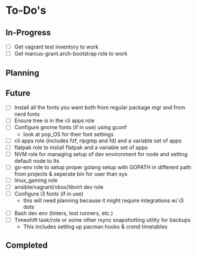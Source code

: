 To-Do's
=======

In-Progress
-----------

- [ ] Get vagrant test inventory to work
- [ ] Get marcus-grant.arch-bootstrap role to work

Planning
--------

Future
------

- [ ] Install all the fonts you want both from regular package mgr and from nerd fonts
- [ ] Ensure tree is in the cli apps role
- [ ] Configure gnome fonts (if in use) using gconf
    - look at pop_OS for their font settings
- [ ] cli apps role (includes fzf, ripgrep and fd) and a variable set of apps
- [ ] flatpak role to install flatpak and a variable set of apps
- [ ] NVM role for managing setup of dev environment for node and setting default node to lts
- [ ] go-env role to setup proper golang setup with GOPATH in different path from projects & seperate bin for user than sys
- [ ] linux_gaming role
- [ ] ansible/vagrant/vbox/libvirt dev role
- [ ] Configure i3 fonts (if in use) 
    - this will need planning because it might require integrations w/ i3 dots
- [ ] Bash dev env (linters, test runners, etc.)
- [ ] Timeshift task/role or some other rsync snapshotting utility for backups
    - This includes setting up pacman hooks & crond timetables

Completed
---------
